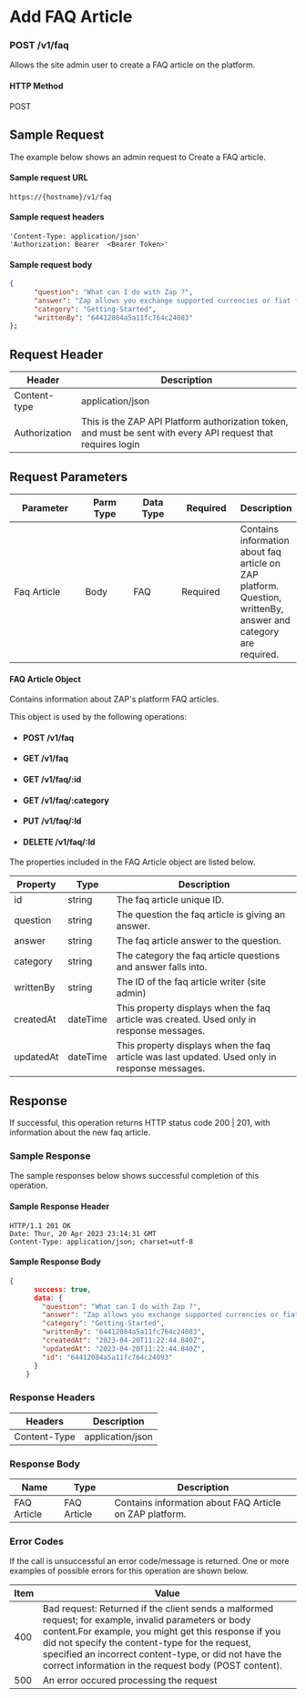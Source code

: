 # Add FAQ Article

### POST /v1/faq <a href="#top" id="top"></a>

Allows the site admin user to create a FAQ article on the platform.

#### HTTP Method <a href="#top" id="top"></a>

POST

## Sample Request <a href="#samplerequest" id="samplerequest"></a>

The example below shows an admin request to Create a FAQ article.

#### **Sample request** URL <a href="#top" id="top"></a>

```
https://{hostname}/v1/faq
```

#### &#x20;**Sample request headers** <a href="#top" id="top"></a>

```
'Content-Type: application/json'
'Authorization: Bearer  <Bearer Token>'
```

#### &#x20;**Sample request body** <a href="#top" id="top"></a>

```json
{
      "question": "What can I do with Zap ?",
      "answer": "Zap allows you exchange supported currencies or fiat from anywhere in Africa.. You can also use Zap to receive international payments easily. We currently only support swaps to Nigerian Naira.",
      "category": "Getting-Started",
      "writtenBy": "64412084a5a11fc764c24083"
};
```

## Request Header <a href="#samplerequest" id="samplerequest"></a>

| Header        | Description                                                                                                   |
| ------------- | ------------------------------------------------------------------------------------------------------------- |
| Content-type  | application/json                                                                                              |
| Authorization | This is the ZAP API Platform authorization token, and must be sent with every API request that requires login |

## Request Parameters <a href="#samplerequest" id="samplerequest"></a>

<table><thead><tr><th width="131">Parameter</th><th width="91">Parm Type</th><th width="92">Data Type</th><th width="101">Required</th><th>Description</th></tr></thead><tbody><tr><td>Faq Article</td><td>Body</td><td>FAQ</td><td>Required</td><td>Contains information about  faq article on ZAP platform. Question, writtenBy, answer and category are required.</td></tr></tbody></table>

#### FAQ Article Object

Contains information about ZAP's platform FAQ articles.

This object is used by the following operations:

* #### POST /v1/faq
* #### GET /v1/faq
* #### GET /v1/faq/:id
* #### GET /v1/faq/:category
* #### PUT /v1/faq/:Id
* #### DELETE /v1/faq/:Id

The properties included in the FAQ Article object are listed below.&#x20;

| Property  | Type     | Description                                                                                   |
| --------- | -------- | --------------------------------------------------------------------------------------------- |
| id        | string   | The faq article unique ID.                                                                    |
| question  | string   | The question the faq article is giving an  answer.                                            |
| answer    | string   | The faq article answer to the question.                                                       |
| category  | string   | The category the faq article questions and answer falls into.                                 |
| writtenBy | string   | The ID of the faq article writer (site admin)                                                 |
| createdAt | dateTime | This property displays when the faq article was created. Used only in response messages.      |
| updatedAt | dateTime | This property displays when the faq article was last updated. Used only in response messages. |

## Response <a href="#samplerequest" id="samplerequest"></a>

If successful, this operation returns HTTP status code 200 | 201, with information about the new faq article.

### Sample Response <a href="#samplerequest" id="samplerequest"></a>

The sample responses below shows successful completion of this operation.

#### **Sample** Response Header <a href="#top" id="top"></a>

```
HTTP/1.1 201 OK
Date: Thur, 20 Apr 2023 23:14:31 GMT
Content-Type: application/json; charset=utf-8
```

#### **Sample** Response Body <a href="#top" id="top"></a>

```json
{
      success: true,
      data: {
        "question": "What can I do with Zap ?",
        "answer": "Zap allows you exchange supported currencies or fiat from anywhere in Africa.. You can also use Zap to receive international payments easily. We currently only support swaps to Nigerian Naira.",
        "category": "Getting-Started",
        "writtenBy": "64412084a5a11fc764c24083",
        "createdAt": "2023-04-20T11:22:44.840Z",
        "updatedAt": "2023-04-20T11:22:44.840Z",
        "id": "64412084a5a11fc764c24093"
      }
    }
```

### Response Headers <a href="#samplerequest" id="samplerequest"></a>

| Headers      | Description      |
| ------------ | ---------------- |
| Content-Type | application/json |

### Response Body <a href="#samplerequest" id="samplerequest"></a>

| Name        | Type        | Description                                               |
| ----------- | ----------- | --------------------------------------------------------- |
| FAQ Article | FAQ Article | Contains information about  FAQ Article on ZAP  platform. |

### Error Codes <a href="#samplerequest" id="samplerequest"></a>

If the call is unsuccessful an error code/message is returned. One or more examples of possible errors for this operation are shown below.

| Item | Value                                                                                                                                                                                                                                                                                                                             |
| ---- | --------------------------------------------------------------------------------------------------------------------------------------------------------------------------------------------------------------------------------------------------------------------------------------------------------------------------------- |
| 400  | Bad request: Returned if the client sends a malformed request; for example, invalid parameters or body content.For example, you might get this response if you did not specify the content-type for the request, specified an incorrect content-type, or did not have the correct information in the request body (POST content). |
| 500  | An error occured processing the request                                                                                                                                                                                                                                                                                           |

